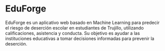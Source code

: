 # EduForge
EduForge es un aplicativo web basado en Machine Learning para predecir el riesgo de deserción escolar en estudiantes de Trujillo, utilizando calificaciones, asistencia y conducta. Su objetivo es ayudar a las instituciones educativas a tomar decisiones informadas para prevenir la deserción.
